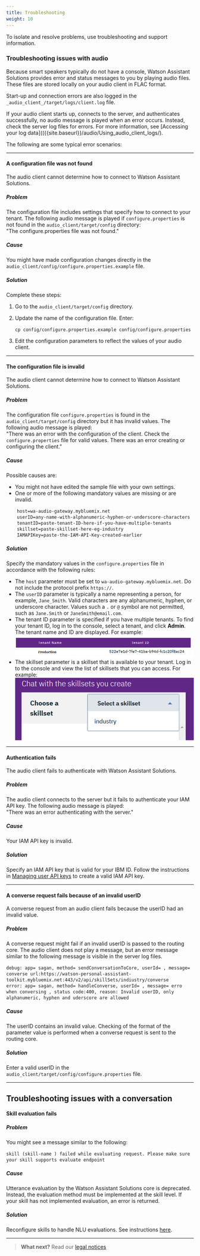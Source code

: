 ```yaml
---
title: Troubleshooting
weight: 10
---
```

To isolate and resolve problems, use troubleshooting and support information.

### Troubleshooting issues with audio 

Because smart speakers typically do not have a console, Watson Assistant Solutions provides error and status messages to you by playing audio files.  These files are stored locally on your audio client in FLAC format.

Start-up and connection errors are also logged in the `_audio_client_/target/logs/client.log`  file.

If your audio client starts up, connects to the server, and authenticates successfully, no audio message is played when an error occurs. Instead, check the server log files for errors. For more information, see [Accessing your log data](({{site.baseurl}}/audio/Using_audio_client_logs/).

The following are some typical error scenarios:

---
#### A configuration file was not found
The audio client cannot determine how to connect to Watson Assistant Solutions.

##### Problem
The configuration file includes settings that specify how to connect to your tenant. The following audio message is played if `configure.properties` is not found in the `audio_client/target/config` directory:<br>
"The configure.properties file was not found."  

##### Cause
You might have made configuration changes directly in the `audio_client/config/configure.properties.example` file.

##### Solution
Complete these steps:
1. Go to the `audio_client/target/config` directory.
2. Update the name of the configuration file.  Enter:

    ```
    cp config/configure.properties.example config/configure.properties

    ```
3. Edit the configuration parameters to reflect the values of your audio client.

---
#### The configuration file is invalid
The audio client cannot determine how to connect to Watson Assistant Solutions.

##### Problem
The configuration file `configure.properties` is found in the `audio_client/target/config` directory but it has invalid values.  The following audio message is played:<br>
"There was an error with the configuration of the client. Check the `configure.properties` file for valid values. There was an error creating or configuring the client."

##### Cause
Possible causes are:
- You might not have edited the sample file with your own settings.  
- One or more of the following mandatory values are missing or are invalid.
```
    host=wa-audio-gateway.mybluemix.net
    userID=any-name-with-alphanumeric-hyphen-or-underscore-characters
    tenantID=paste-tenant-ID-here-if-you-have-multiple-tenants
    skillset=paste-skillset-here-eg-industry
    IAMAPIKey=paste-the-IAM-API-Key-created-earlier

```

##### Solution
Specify the mandatory values in the `configure.properties` file in accordance with the following rules:
- The `host` parameter must be set to `wa-audio-gateway.mybluemix.net`. Do not include the protocol prefix `https://`.
- The `userID` parameter is typically a name representing a person, for example, `Jane_Smith`. Valid characters are any alphanumeric, hyphen, or underscore character. Values such a `.` or `@` symbol are not permitted, such as `Jane.Smith` or `JaneSmith@email.com`.
- The tenant ID parameter is specified if you have multiple tenants.  To find your tenant ID, log in to the console, select a tenant, and click **Admin**. The tenant name and ID are displayed.  For example:
![check tenant ID](get_tenant_id.PNG)
- The skillset parameter is a skillset that is available to your tenant. Log in to the console and view the list of skillsets that you can access.  For example:
![check skillset](check_skillset.png)

---
#### Authentication fails
The audio client fails to authenticate with Watson Assistant Solutions.

##### Problem
The audio client connects to the server but it fails to authenticate your IAM API key.  The following audio message is played:<br>
"There was an error authenticating with the server."  

##### Cause
Your IAM API key is invalid.

##### Solution
Specify an IAM API key that is valid for your IBM ID.  Follow the instructions in [Managing user API keys](https://console.bluemix.net/docs/iam/userid_keys.html#userapikey) to create a valid IAM API key.

---
#### A converse request fails because of an invalid userID
A converse request from an audio client fails because the userID had an invalid value.

##### Problem
A converse request might fail if an invalid userID is passed to the routing core. The audio client does not play a message, but an error message similar to the following message is visible in the server log files.

```
debug: app= sagan, method= sendConversationToCore, userId= , message= converse url:https://watson-personal-assistant-toolkit.mybluemix.net:443/v2/api/skillSets/indiustry/converse
error: app= sagan, method= handleConverse, userId= , message= erro when conversing , status code:400, reason: Invalid userID, only alphanumeric, hyphen and uderscore are allowed

```
##### Cause
The userID contains an invalid value. Checking of the format of the parameter value is performed when a converse request is sent to the routing core.

##### Solution
Enter a valid userID in the `audio_client/target/config/configure.properties` file.

---

##  Troubleshooting issues with a conversation

#### Skill evaluation fails

##### Problem
You might see a message similar to the following:

```
skill (skill-name ) failed while evaluating request. Please make sure your skill supports evaluate endpoint

```
##### Cause
Utterance evaluation by the Watson Assistant Solutions core is deprecated. Instead, the evaluation
method must be implemented at the skill level. If your skill has not implemented evaluation, an
error is returned.

##### Solution
Reconfigure skills to handle NLU evaluations. See instructions [here](https://watson-personal-assistant.github.io/developer/further-topics/reconfigure_skill/).

---


> **What next?** Read our [legal notices]({{site.baseurl}}/legal/terms-of-use)
